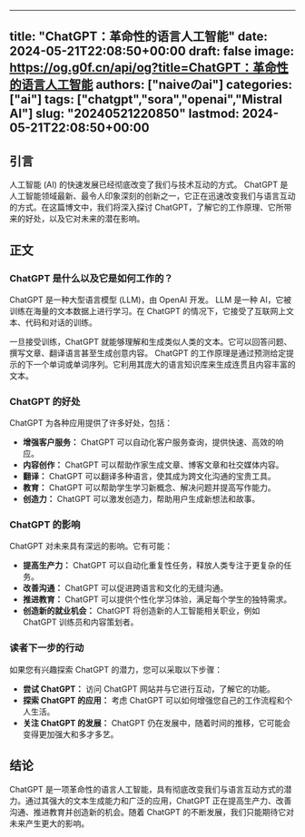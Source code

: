 
---
title: "ChatGPT：革命性的语言人工智能"
date: 2024-05-21T22:08:50+00:00
draft: false
image: https://og.g0f.cn/api/og?title=ChatGPT：革命性的语言人工智能
authors: ["naiveのai"]
categories: ["ai"]
tags: ["chatgpt","sora","openai","Mistral AI"]
slug: "20240521220850"
lastmod: 2024-05-21T22:08:50+00:00
---
## 引言

人工智能 (AI) 的快速发展已经彻底改变了我们与技术互动的方式。 ChatGPT 是人工智能领域最新、最令人印象深刻的创新之一，它正在迅速改变我们与语言互动的方式。在这篇博文中，我们将深入探讨 ChatGPT，了解它的工作原理、它所带来的好处，以及它对未来的潜在影响。

## 正文

### ChatGPT 是什么以及它是如何工作的？

ChatGPT 是一种大型语言模型 (LLM)，由 OpenAI 开发。 LLM 是一种 AI，它被训练在海量的文本数据上进行学习。在 ChatGPT 的情况下，它接受了互联网上文本、代码和对话的训练。

一旦接受训练，ChatGPT 就能够理解和生成类似人类的文本。它可以回答问题、撰写文章、翻译语言甚至生成创意内容。 ChatGPT 的工作原理是通过预测给定提示的下一个单词或单词序列。它利用其庞大的语言知识库来生成连贯且内容丰富的文本。

### ChatGPT 的好处

ChatGPT 为各种应用提供了许多好处，包括：

* **增强客户服务：** ChatGPT 可以自动化客户服务查询，提供快速、高效的响应。
* **内容创作：** ChatGPT 可以帮助作家生成文章、博客文章和社交媒体内容。
* **翻译：** ChatGPT 可以翻译多种语言，使其成为跨文化沟通的宝贵工具。
* **教育：** ChatGPT 可以帮助学生学习新概念、解决问题并提高写作能力。
* **创造力：** ChatGPT 可以激发创造力，帮助用户生成新想法和故事。

### ChatGPT 的影响

ChatGPT 对未来具有深远的影响。它有可能：

* **提高生产力：** ChatGPT 可以自动化重复性任务，释放人类专注于更复杂的任务。
* **改善沟通：** ChatGPT 可以促进跨语言和文化的无缝沟通。
* **推进教育：** ChatGPT 可以提供个性化学习体验，满足每个学生的独特需求。
* **创造新的就业机会：** ChatGPT 将创造新的人工智能相关职业，例如 ChatGPT 训练员和内容策划者。

### 读者下一步的行动

如果您有兴趣探索 ChatGPT 的潜力，您可以采取以下步骤：

* **尝试 ChatGPT：** 访问 ChatGPT 网站并与它进行互动，了解它的功能。
* **探索 ChatGPT 的应用：** 考虑 ChatGPT 可以如何增强您自己的工作流程和个人生活。
* **关注 ChatGPT 的发展：** ChatGPT 仍在发展中，随着时间的推移，它可能会变得更加强大和多才多艺。

## 结论

ChatGPT 是一项革命性的语言人工智能，具有彻底改变我们与语言互动方式的潜力。通过其强大的文本生成能力和广泛的应用，ChatGPT 正在提高生产力、改善沟通、推进教育并创造新的机会。随着 ChatGPT 的不断发展，我们只能期待它对未来产生更大的影响。